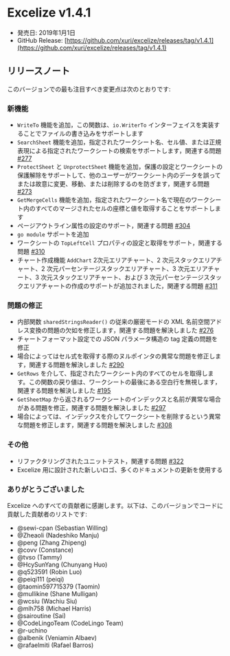 # Excelize v1.4.1

* 発売日: 2019年1月1日
* GitHub Release: [https://github.com/xuri/excelize/releases/tag/v1.4.1](https://github.com/xuri/excelize/releases/tag/v1.4.1)

## リリースノート

このバージョンでの最も注目すべき変更点は次のとおりです:

### 新機能

* `WriteTo` 機能を追加，この関数は、`io.WriterTo` インターフェイスを実装することでファイルの書き込みをサポートします
* `SearchSheet` 機能を追加，指定されたワークシート名、セル値、または正規表現による指定されたワークシートの検索をサポートします，関連する問題 [#277](https://github.com/xuri/excelize/issues/277)
* `ProtectSheet` と `UnprotectSheet` 機能を追加，保護の設定とワークシートの保護解除をサポートして、他のユーザーがワークシート内のデータを誤ってまたは故意に変更、移動、または削除するのを防ぎます，関連する問題 [#273](https://github.com/xuri/excelize/issues/273)
* `GetMergeCells` 機能を追加，指定されたワークシート名で現在のワークシート内のすべてのマージされたセルの座標と値を取得することをサポートします
* ページアウトライン属性の設定のサポート，関連する問題 [#304](https://github.com/xuri/excelize/issues/304)
* `go module` サポートを追加
* ワークシートの `TopLeftCell` プロパティの設定と取得をサポート，関連する問題 [#310](https://github.com/xuri/excelize/issues/310)
* チャート作成機能 `AddChart` 2次元エリアチャート、2 次元スタックエリアチャート、2 次元パーセンテージスタックエリアチャート、3 次元エリアチャート、3 次元スタックエリアチャート、および 3 次元パーセンテージスタックエリアチャートの作成のサポートが追加されました，関連する問題 [#311](https://github.com/xuri/excelize/issues/311)

### 問題の修正

* 内部関数 `sharedStringsReader()` の従来の厳密モードの XML 名前空間アドレス変換の問題の欠如を修正します，関連する問題を解決しました [#276](https://github.com/xuri/excelize/issues/276)
* チャートフォーマット設定での JSON パラメータ構造の tag 定義の問題を修正
* 場合によってはセル式を取得する際のヌルポインタの異常な問題を修正します，関連する問題を解決しました [#290](https://github.com/xuri/excelize/issues/290)
* `GetRows` を介して、指定されたワークシート内のすべてのセルを取得します。この関数の戻り値は、ワークシートの最後にある空白行を無視します，関連する問題を解決しました [#195](https://github.com/xuri/excelize/issues/195)
* `GetSheetMap` から返されるワークシートのインデックスと名前が異常な場合がある問題を修正，関連する問題を解決しました [#297](https://github.com/xuri/excelize/issues/297)
* 場合によっては、インデックスを介してワークシートを削除するという異常な問題を修正します，関連する問題を解決しました [#308](https://github.com/xuri/excelize/issues/308)

### その他

* リファクタリングされたユニットテスト，関連する問題 [#322](https://github.com/xuri/excelize/issues/322)
* Excelize 用に設計された新しいロゴ、多くのドキュメントの更新を使用する

### ありがとうございました

Excelize へのすべての貢献者に感謝します。以下は、このバージョンでコードに貢献した貢献者のリストです:

* @sewi-cpan (Sebastian Willing)
* @Zheaoli (Nadeshiko Manju)
* @peng (Zhang Zhipeng)
* @covv (Constance)
* @tvso (Tammy)
* @HcySunYang (Chunyang Huo)
* @q523591 (Robin Luo)
* @peiqi111 (peiqi)
* @taomin597715379 (Taomin)
* @mullikine (Shane Mulligan)
* @wcsiu (Wachiu Siu)
* @mlh758 (Michael Harris)
* @sairoutine (Sai)
* @CodeLingoTeam (CodeLingo Team)
* @r-uchino
* @albenik (Veniamin Albaev)
* @rafaelmiti (Rafael Barros)
